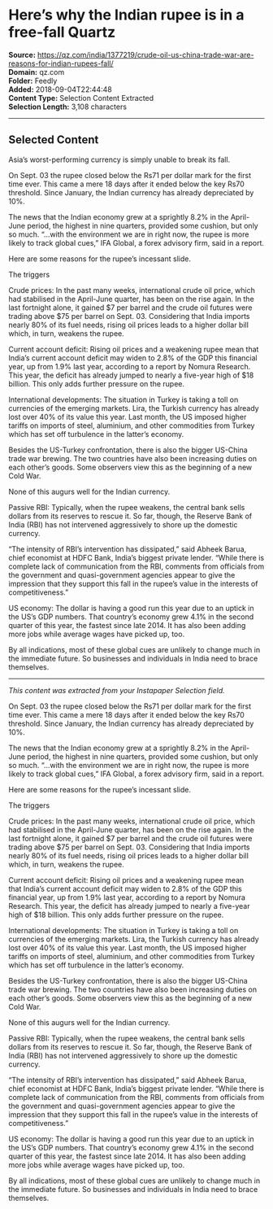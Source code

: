 # Here’s why the Indian rupee is in a free-fall Quartz

**Source:** https://qz.com/india/1377219/crude-oil-us-china-trade-war-are-reasons-for-indian-rupees-fall/  
**Domain:** qz.com  
**Folder:** Feedly  
**Added:** 2018-09-04T22:44:48  
**Content Type:** Selection Content Extracted  
**Selection Length:** 3,108 characters  


---

## Selected Content

Asia’s worst-performing currency is simply unable to break its fall.

On Sept. 03 the rupee closed below the Rs71 per dollar mark for the first time ever. This came a mere 18 days after it ended below the key Rs70 threshold. Since January, the Indian currency has already depreciated by 10%.

The news that the Indian economy grew at a sprightly 8.2% in the April-June period, the highest in nine quarters, provided some cushion, but only so much. “…with the environment we are in right now, the rupee is more likely to track global cues,” IFA Global, a forex advisory firm, said in a report.

Here are some reasons for the rupee’s incessant slide.

The triggers

Crude prices: In the past many weeks, international crude oil price, which had stabilised in the April-June quarter, has been on the rise again. In the last fortnight alone, it gained $7 per barrel and the crude oil futures were trading above $75 per barrel on Sept. 03. Considering that India imports nearly 80% of its fuel needs, rising oil prices leads to a higher dollar bill which, in turn, weakens the rupee.

Current account deficit: Rising oil prices and a weakening rupee mean that India’s current account deficit may widen to 2.8% of the GDP this financial year, up from 1.9% last year, according to a report by Nomura Research. This year, the deficit has already jumped to nearly a five-year high of $18 billion. This only adds further pressure on the rupee.

International developments: The situation in Turkey is taking a toll on currencies of the emerging markets. Lira, the Turkish currency has already lost over 40% of its value this year. Last month, the US imposed higher tariffs on imports of steel, aluminium, and other commodities from Turkey which has set off turbulence in the latter’s economy.

Besides the US-Turkey confrontation, there is also the bigger US-China trade war brewing. The two countries have also been increasing duties on each other’s goods. Some observers view this as the beginning of a new Cold War.

None of this augurs well for the Indian currency.

Passive RBI: Typically, when the rupee weakens, the central bank sells dollars from its reserves to rescue it. So far, though, the Reserve Bank of India (RBI) has not intervened aggressively to shore up the domestic currency.

“The intensity of RBI’s intervention has dissipated,” said Abheek Barua, chief economist at HDFC Bank, India’s biggest private lender. “While there is complete lack of communication from the RBI, comments from officials from the government and quasi-government agencies appear to give the impression that they support this fall in the rupee’s value in the interests of competitiveness.”

US economy: The dollar is having a good run this year due to an uptick in the US’s GDP numbers. That country’s economy grew 4.1% in the second quarter of this year, the fastest since late 2014. It has also been adding more jobs while average wages have picked up, too.

By all indications, most of these global cues are unlikely to change much in the immediate future. So businesses and individuals in India need to brace themselves.

---

*This content was extracted from your Instapaper Selection field.*

On Sept. 03 the rupee closed below the Rs71 per dollar mark for the first time ever. This came a mere 18 days after it ended below the key Rs70 threshold. Since January, the Indian currency has already depreciated by 10%.

The news that the Indian economy grew at a sprightly 8.2% in the April-June period, the highest in nine quarters, provided some cushion, but only so much. “…with the environment we are in right now, the rupee is more likely to track global cues,” IFA Global, a forex advisory firm, said in a report.

Here are some reasons for the rupee’s incessant slide.

The triggers

Crude prices: In the past many weeks, international crude oil price, which had stabilised in the April-June quarter, has been on the rise again. In the last fortnight alone, it gained $7 per barrel and the crude oil futures were trading above $75 per barrel on Sept. 03. Considering that India imports nearly 80% of its fuel needs, rising oil prices leads to a higher dollar bill which, in turn, weakens the rupee.

Current account deficit: Rising oil prices and a weakening rupee mean that India’s current account deficit may widen to 2.8% of the GDP this financial year, up from 1.9% last year, according to a report by Nomura Research. This year, the deficit has already jumped to nearly a five-year high of $18 billion. This only adds further pressure on the rupee.

International developments: The situation in Turkey is taking a toll on currencies of the emerging markets. Lira, the Turkish currency has already lost over 40% of its value this year. Last month, the US imposed higher tariffs on imports of steel, aluminium, and other commodities from Turkey which has set off turbulence in the latter’s economy.

Besides the US-Turkey confrontation, there is also the bigger US-China trade war brewing. The two countries have also been increasing duties on each other’s goods. Some observers view this as the beginning of a new Cold War.

None of this augurs well for the Indian currency.

Passive RBI: Typically, when the rupee weakens, the central bank sells dollars from its reserves to rescue it. So far, though, the Reserve Bank of India (RBI) has not intervened aggressively to shore up the domestic currency.

“The intensity of RBI’s intervention has dissipated,” said Abheek Barua, chief economist at HDFC Bank, India’s biggest private lender. “While there is complete lack of communication from the RBI, comments from officials from the government and quasi-government agencies appear to give the impression that they support this fall in the rupee’s value in the interests of competitiveness.”

US economy: The dollar is having a good run this year due to an uptick in the US’s GDP numbers. That country’s economy grew 4.1% in the second quarter of this year, the fastest since late 2014. It has also been adding more jobs while average wages have picked up, too.

By all indications, most of these global cues are unlikely to change much in the immediate future. So businesses and individuals in India need to brace themselves.
